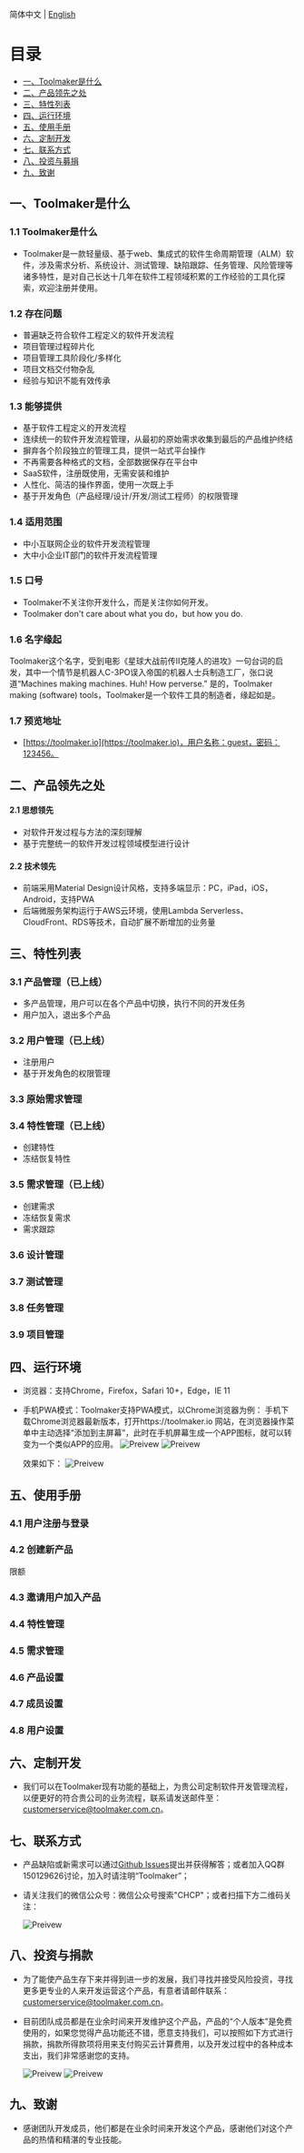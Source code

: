 简体中文 | [English](./README.english.md)

# 目录
 * [一、Toolmaker是什么](#1)
 * [二、产品领先之处](#2)
 * [三、特性列表](#3)
 * [四、运行环境](#4)
 * [五、使用手册](#5)
 * [六、定制开发](#6)
 * [七、联系方式](#7)
 * [八、投资与募捐](#8)
 * [九、致谢](#9)

 ## <h2 id="1">一、Toolmaker是什么</h2>
 ### 1.1 Toolmaker是什么
  * Toolmaker是一款轻量级、基于web、集成式的软件生命周期管理（ALM）软件，涉及需求分析、系统设计、测试管理、缺陷跟踪、任务管理、风险管理等诸多特性，是对自己长达十几年在软件工程领域积累的工作经验的工具化探索，欢迎注册并使用。

 ### 1.2 存在问题
  * 普遍缺乏符合软件工程定义的软件开发流程
  * 项目管理过程碎片化
  * 项目管理工具阶段化/多样化
  * 项目文档交付物杂乱
  * 经验与知识不能有效传承 

 ### 1.3 能够提供
  * 基于软件工程定义的开发流程
  * 连续统一的软件开发流程管理，从最初的原始需求收集到最后的产品维护终结
  * 摒弃各个阶段独立的管理工具，提供一站式平台操作
  * 不再需要各种格式的文档，全部数据保存在平台中
  * SaaS软件，注册既使用，无需安装和维护
  * 人性化、简洁的操作界面，使用一次既上手
  * 基于开发角色（产品经理/设计/开发/测试工程师）的权限管理

 ### 1.4 适用范围
  * 中小互联网企业的软件开发流程管理
  * 大中小企业IT部门的软件开发流程管理

 ### 1.5 口号
  * Toolmaker不关注你开发什么，而是关注你如何开发。
  * Toolmaker don't care about what you do，but how you do.

 ### 1.6 名字缘起
Toolmaker这个名字，受到电影《星球大战前传II克隆人的进攻》一句台词的启发，其中一个情节是机器人C-3PO误入帝国的机器人士兵制造工厂，张口说道“Machines making machines. Huh! How perverse.” 是的，Toolmaker making (software) tools，Toolmaker是一个软件工具的制造者，缘起如是。

 ### 1.7 预览地址
  * [https://toolmaker.io](https://toolmaker.io)，用户名称：guest，密码：123456。


 ## <h2 id="2">二、产品领先之处</h2>
 #### 2.1 思想领先
  * 对软件开发过程与方法的深刻理解
  * 基于完整统一的软件开发过程领域模型进行设计

 #### 2.2 技术领先
  * 前端采用Material Design设计风格，支持多端显示：PC，iPad，iOS，Android，支持PWA
  * 后端微服务架构运行于AWS云环境，使用Lambda Serverless、CloudFront、RDS等技术，自动扩展不断增加的业务量

 ## <h2 id="3">三、特性列表</h2>
  ### 3.1 产品管理（已上线）
  * 多产品管理，用户可以在各个产品中切换，执行不同的开发任务
  * 用户加入，退出多个产品

  ### 3.2 用户管理（已上线）
  * 注册用户
  * 基于开发角色的权限管理

  ### 3.3 原始需求管理
  ### 3.4 特性管理（已上线）
  * 创建特性
  * 冻结恢复特性
  ### 3.5 需求管理（已上线）
  * 创建需求
  * 冻结恢复需求
  * 需求跟踪
  ### 3.6 设计管理
  ### 3.7 测试管理
  ### 3.8 任务管理
  ### 3.9 项目管理

 ## <h2 id="4">四、运行环境</h2>
  * 浏览器：支持Chrome，Firefox，Safari 10+，Edge，IE 11
  * 手机PWA模式：Toolmaker支持PWA模式，以Chrome浏览器为例：
      手机下载Chrome浏览器最新版本，打开https://toolmaker.io 网站，在浏览器操作菜单中主动选择“添加到主屏幕”，此时在手机屏幕生成一个APP图标，就可以转变为一个类似APP的应用。
      ![Preivew](images/add_to_main_screen.png)    ![Preivew](images/pwa_icon.png) 
      
      效果如下：
      ![Preivew](images/pwa_login.png)
 ## <h2 id="5">五、使用手册</h2>
  ### 4.1 用户注册与登录
  ### 4.2 创建新产品
  限额
  ### 4.3 邀请用户加入产品
  ### 4.4 特性管理
  ### 4.5 需求管理
  ### 4.6 产品设置
  ### 4.7 成员设置
  ### 4.8 用户设置

 ## <h2 id="6">六、定制开发</h2>
  * 我们可以在Toolmaker现有功能的基础上，为贵公司定制软件开发管理流程，以便更好的符合贵公司的业务流程，联系请发送邮件至：customerservice@toolmaker.com.cn。
  

 ## <h2 id="7">七、联系方式</h2>
  * 产品缺陷或新需求可以通过[Github Issues](https://github.com/CHCP/toolmaker-docs/issues)提出并获得解答；或者加入QQ群150129626讨论，加入时请注明“Toolmaker”；
  * 请关注我们的微信公众号：微信公众号搜索"CHCP"；或者扫描下方二维码关注：

    ![Preivew](https://mp.weixin.qq.com/mp/qrcode?scene=10000004&size=144&__biz=Mzg4NDA2NTQxOA==&mid=100000004&idx=1&sn=6df5d3671cb2b4034ee0dda49962519f&send_time=1545721051)

 
 ## <h2 id="8">八、投资与捐款</h2>
  * 为了能使产品生存下来并得到进一步的发展，我们寻找并接受风险投资，寻找更多更专业的人来开发运营这个产品，有意者请邮件联系：customerservice@toolmaker.com.cn。
  * 目前团队成员都是在业余时间来开发维护这个产品，产品的“个人版本”是免费使用的，如果您觉得产品功能还不错，愿意支持我们，可以按照如下方式进行捐款，捐款所得款项将用来支付购买云计算费用，以及开发过程中的各种成本支出，我们非常感谢您的支持。
  
    ![Preivew](images/wechatpay-unlimited.png)      ![Preivew](images/alipay-unlimited.png)
    
 ## <h2 id="9">九、致谢</h2>
  * 感谢团队开发成员，他们都是在业余时间来开发这个产品，感谢他们对这个产品的热情和精湛的专业技能。
